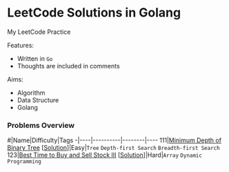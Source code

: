 # LeetCode Solutions in Golang
My LeetCode Practice

Features:
* Written in `Go`
* Thoughts are included in comments

Aims:
* Algorithm
* Data Structure
* Golang


### Problems Overview
<!-- OVERVIEW START -->
#|Name|Difficulty|Tags
-|----|----------|--------|----
111|[Minimum Depth of Binary Tree](https://leetcode.com/problems/minimum-depth-of-binary-tree/description/) [[Solution](111_minimum_depth_of_binary_tree.go)]|Easy|`Tree` `Depth-first Search` `Breadth-first Search`
123|[Best Time to Buy and Sell Stock III](https://leetcode.com/problems/best-time-to-buy-and-sell-stock-iii/description/) [[Solution](123_best_time_to_buy_and_sell_stock_iii.go)]|Hard|`Array` `Dynamic Programming`
<!-- OVERVIEW END -->

